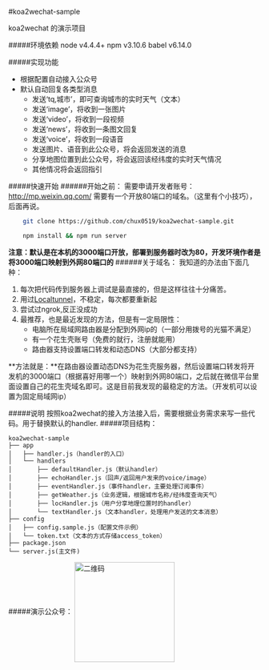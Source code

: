#koa2wechat-sample

koa2wechat 的演示项目

#####环境依赖
node v4.4.4+
npm v3.10.6
babel v6.14.0

#####实现功能
- 根据配置自动接入公众号
- 默认自动回复各类型消息
    * 发送‘tq,城市’，即可查询城市的实时天气（文本）
	* 发送‘image’，将收到一张图片
	* 发送‘video’，将收到一段视频
	* 发送‘news’，将收到一条图文回复
	* 发送‘voice’，将收到一段语音
	* 发送图片、语音到此公众号，将会返回发送的消息
	* 分享地图位置到此公众号，将会返回该经纬度的实时天气情况
	* 其他情况将会返回指引

#####快速开始
######开始之前：
需要申请开发者账号：http://mp.weixin.qq.com/
需要有一个开放80端口的域名。（这里有个小技巧），后面再说。
```bash
	git clone https://github.com/chux0519/koa2wechat-sample.git
```
```bash
    npm install && npm run server
```
**注意：默认是在本机的3000端口开放，部署到服务器时改为80，开发环境作者是将3000端口映射到外网80端口的**
######关于域名：
我知道的办法由下面几种：
1. 每次把代码传到服务器上调试是最直接的，但是这样往往十分痛苦。
2. 用过[Localtunnel](https://github.com/localtunnel/localtunnel)，不稳定，每次都要重新起
3. 尝试过ngrok,反正没成功
4. 最推荐，也是最近发现的方法，但是有一定局限性：
	* 电脑所在局域网路由器是分配到外网ip的（一部分用拨号的光猫不满足）
	* 有一个花生壳账号（免费的就行，注册就能用）
	* 路由器支持设置端口转发和动态DNS（大部分都支持）

 **方法就是：**在路由器设置动态DNS为花生壳服务器，然后设置端口转发将开发机的3000端口（根据喜好用哪一个）映射到外网80端口，之后就在微信平台里面设置自己的花生壳域名即可。这是目前我发现的最稳定的方法。（开发机可以设置为固定局域网ip）
 
#####说明
按照koa2wechat的接入方法接入后，需要根据业务需求来写一些代码。用于替换默认的handler.
#####项目结构：
```
koa2wechat-sample
├── app
│   ├── handler.js（handler的入口）
│   └── handlers
│       ├── defaultHandler.js（默认handler）
│       ├── echoHandler.js（回声/返回用户发来的voice/image）
│       ├── eventHandler.js（事件handler，主要处理订阅事件）
│       ├── getWeather.js（业务逻辑，根据城市名称/经纬度查询天气）
│       ├── locHandler.js（用户分享地理位置时的handler）
│       └── textHandler.js（文本handler，处理用户发送的文本消息）
├── config
│   ├── config.sample.js（配置文件示例）
│   └── token.txt（文本的方式存储access_token）
├── package.json
└── server.js(主文件)

```
#####演示公众号：
 <img src="http://mmbiz.qpic.cn/mmbiz_jpg/oruMlMibbW0fpyNFohCUlhZNCFzyLdI1MIzlOU9ibZ6HB9HicZprqoWwjyhIM3eIicgmF7jcIYF8O8VOLQuCvzF4yw/0" width = "200" height = "200" alt="二维码" align=center />
